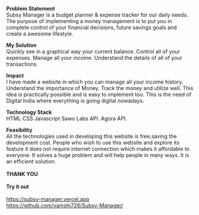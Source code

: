 <strong>Problem Statement</strong>
<br>
Subsy Manager is a budget planner & expense tracker for our daily needs. The purpose of implementing a money management is to put you in complete control of your financial decisions, future savings goals and create a awesome lifestyle.

<strong>My Solution</strong>
<br>
Quickly see in a graphical way your current balance. Control all of your expenses. Manage all your income. Understand the details of all of your transactions.

<strong>Impact</strong>
<br>
I have made a website in which you can manage all your income history. Understand the importance of Money. Track the money and utilize well. This idea is practically possible and is easy to implement too. This is the need of Digital India where everything is going digital nowadays.

<strong>Technology Stack</strong>
<br>
HTML CSS Javascript Sawo Labs API. Agora API.

<strong>Feasibility</strong>
<br>
All the technologies used in developing this website is free,saving the development cost. People who wish to use this website and explore its feature it does not require internet connection which makes it affordable to everyone. It solves a huge problem and will help people in many ways. It is an efficient solution.
<br>
<br>
<strong>THANK YOU</strong>
<br>
<br>
<strong>Try it out</strong>
<br>
<br>
 https://subsy-manager.vercel.app 
 <br>
 https://github.com/vamshi726/Subsy-Manager/
